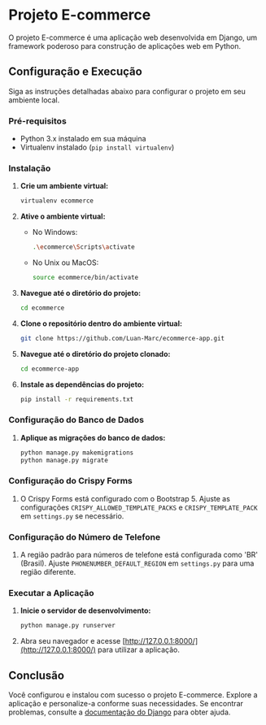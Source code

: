 # Projeto E-commerce

O projeto E-commerce é uma aplicação web desenvolvida em Django, um framework poderoso para construção de aplicações web em Python.

## Configuração e Execução

Siga as instruções detalhadas abaixo para configurar o projeto em seu ambiente local.

### Pré-requisitos

- Python 3.x instalado em sua máquina
- Virtualenv instalado (`pip install virtualenv`)

### Instalação

1. **Crie um ambiente virtual:**

    ```bash
    virtualenv ecommerce
    ```

2. **Ative o ambiente virtual:**

    - No Windows:

        ```bash
        .\ecommerce\Scripts\activate
        ```

    - No Unix ou MacOS:

        ```bash
        source ecommerce/bin/activate
        ```

3. **Navegue até o diretório do projeto:**

    ```bash
    cd ecommerce
    ```

4. **Clone o repositório dentro do ambiente virtual:**

    ```bash
    git clone https://github.com/Luan-Marc/ecommerce-app.git
    ```

5. **Navegue até o diretório do projeto clonado:**

    ```bash
    cd ecommerce-app
    ```

6. **Instale as dependências do projeto:**

    ```bash
    pip install -r requirements.txt
    ```

### Configuração do Banco de Dados

1. **Aplique as migrações do banco de dados:**

    ```bash
    python manage.py makemigrations
    python manage.py migrate
    ```

### Configuração do Crispy Forms

1. O Crispy Forms está configurado com o Bootstrap 5. Ajuste as configurações `CRISPY_ALLOWED_TEMPLATE_PACKS` e `CRISPY_TEMPLATE_PACK` em `settings.py` se necessário.

### Configuração do Número de Telefone

1. A região padrão para números de telefone está configurada como 'BR' (Brasil). Ajuste `PHONENUMBER_DEFAULT_REGION` em `settings.py` para uma região diferente.

### Executar a Aplicação

1. **Inicie o servidor de desenvolvimento:**

    ```bash
    python manage.py runserver
    ```

2. Abra seu navegador e acesse [http://127.0.0.1:8000/](http://127.0.0.1:8000/) para utilizar a aplicação.

## Conclusão

Você configurou e instalou com sucesso o projeto E-commerce. Explore a aplicação e personalize-a conforme suas necessidades. Se encontrar problemas, consulte a [documentação do Django](https://docs.djangoproject.com/) para obter ajuda.
